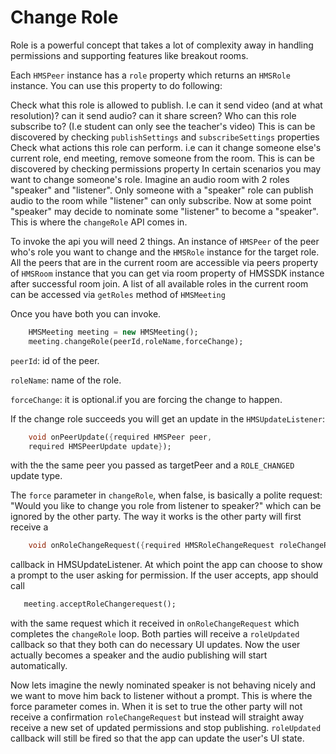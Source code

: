# Change Role
Role is a powerful concept that takes a lot of complexity away in handling permissions and supporting features like breakout rooms. 

Each `HMSPeer` instance has a `role` property which returns an `HMSRole` instance. You can use this property to do following:

Check what this role is allowed to publish. I.e can it send video (and at what resolution)? can it send audio? can it share screen? Who can this role subscribe to? (I.e student can only see the teacher's video) This is can be discovered by checking `publishSettings` and `subscribeSettings` properties
Check what actions this role can perform. i.e can it change someone else's current role, end meeting, remove someone from the room. This is can be discovered by checking permissions property
In certain scenarios you may want to change someone's role. Imagine an audio room with 2 roles "speaker" and "listener". Only someone with a "speaker" role can publish audio to the room while "listener" can only subscribe. Now at some point "speaker" may decide to nominate some "listener" to become a "speaker". This is where the `changeRole` API comes in.

To invoke the api you will need 2 things. An instance of `HMSPeer` of the peer who's role you want to change and the `HMSRole` instance for the target role. All the peers that are in the current room are accessible via peers property of `HMSRoom` instance that you can get via room property of HMSSDK instance after successful room join. A list of all available roles in the current room can be accessed via `getRoles` method of `HMSMeeting`

Once you have both you can invoke.

```dart 
    HMSMeeting meeting = new HMSMeeting();
    meeting.changeRole(peerId,roleName,forceChange);
```

`peerId`: id of the peer.

`roleName`: name of the role.

`forceChange`: it is optional.if you are forcing the change to happen.


If the change role succeeds you will get an update in the `HMSUpdateListener`:

```dart
    void onPeerUpdate({required HMSPeer peer, 
    required HMSPeerUpdate update});
```

with the the same peer you passed as targetPeer and a `ROLE_CHANGED` update type.

The `force` parameter in `changeRole`, when false, is basically a polite request: "Would you like to change you role from listener to speaker?" which can be ignored by the other party. The way it works is the other party will first receive a


```dart
    void onRoleChangeRequest({required HMSRoleChangeRequest roleChangeRequest});
```

callback in HMSUpdateListener. At which point the app can choose to show a prompt to the user asking for permission. If the user accepts, app should call

 ```dart
    meeting.acceptRoleChangerequest();
 ```

 with the same request which it received in `onRoleChangeRequest` which completes the `changeRole` loop. Both parties will receive a `roleUpdated` callback so that they both can do necessary UI updates. Now the user actually becomes a speaker and the audio publishing will start automatically.

Now lets imagine the newly nominated speaker is not behaving nicely and we want to move him back to listener without a prompt. This is where the force parameter comes in. When it is set to true the other party will not receive a confirmation `roleChangeRequest` but instead will straight away receive a new set of updated permissions and stop publishing. `roleUpdated` callback will still be fired so that the app can update the user's UI state.